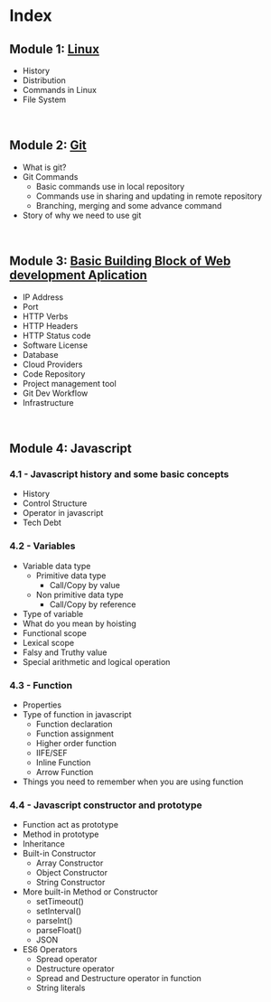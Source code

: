 # **Index**

## **Module 1: [Linux](./Linux/linux.md)**

* History
* Distribution
* Commands in Linux
* File System


<br/>

## **Module 2: [Git](./Git/git.md)**

* What is git?
* Git Commands
    * Basic commands use in local repository
    * Commands use in sharing and updating in remote repository
    * Branching, merging and some advance command
* Story of why we need to use git

<br/>

## **Module 3: [Basic Building Block of Web development Aplication](./BDB/bbb.md)**

* IP Address
* Port
* HTTP Verbs
* HTTP Headers
* HTTP Status code
* Software License
* Database
* Cloud Providers
* Code Repository
* Project management tool
* Git Dev Workflow
* Infrastructure

<br/>

## **Module 4: Javascript**

### **4.1 - Javascript history and some basic concepts**
* History
* Control Structure
* Operator in javascript
* Tech Debt

### **4.2 - Variables**
* Variable data type
    * Primitive data type
        * Call/Copy by value
    * Non primitive data type
        * Call/Copy by reference
* Type of variable
* What do you mean by hoisting
* Functional scope
* Lexical scope
* Falsy and Truthy value
* Special arithmetic and logical operation

### **4.3 - Function**
* Properties
* Type of function in javascript
    * Function declaration
    * Function assignment
    * Higher order function
    * IIFE/SEF
    * Inline Function
    * Arrow Function
* Things you need to remember when you are using function 

### **4.4 - Javascript constructor and prototype**
* Function act as prototype
* Method in prototype
* Inheritance
* Built-in Constructor
    * Array Constructor
    * Object Constructor
    * String Constructor
* More built-in Method or Constructor 
    * setTimeout()
    * setInterval()
    * parseInt()
    * parseFloat()
    * JSON
* ES6 Operators
    * Spread operator
    * Destructure operator
    * Spread and Destructure operator in function
    * String literals




